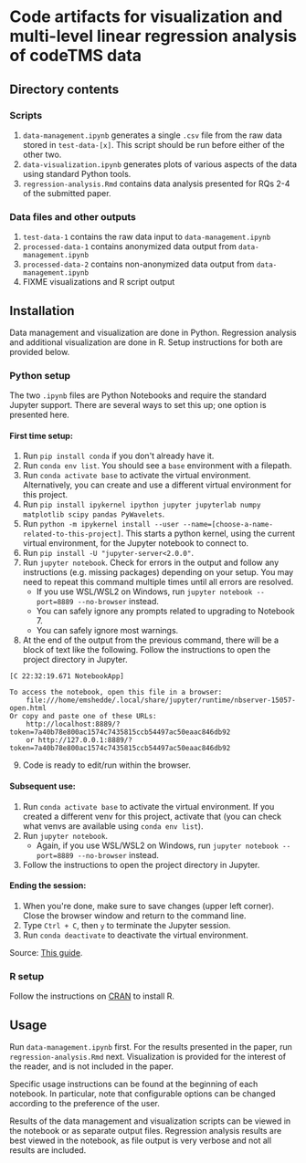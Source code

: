 # Code artifacts for visualization and multi-level linear regression analysis of codeTMS data

## Directory contents

### Scripts
1. `data-management.ipynb` generates a single `.csv` file from the raw data stored in `test-data-[x]`. This script should be run before either of the other two.
2. `data-visualization.ipynb` generates plots of various aspects of the data using standard Python tools.
3. `regression-analysis.Rmd` contains data analysis presented for RQs 2-4 of the submitted paper.

### Data files and other outputs
1. `test-data-1` contains the raw data input to `data-management.ipynb`
2. `processed-data-1` contains anonymized data output from `data-management.ipynb`
3. `processed-data-2` contains non-anonymized data output from `data-management.ipynb`
4. FIXME visualizations and R script output

## Installation
Data management and visualization are done in Python. Regression analysis and additional visualization are done in R. Setup instructions for both are provided below.

### Python setup

The two `.ipynb` files are Python Notebooks and require the standard Jupyter support. There are several ways to set this up; one option is presented here.

#### First time setup:
1. Run `pip install conda` if you don't already have it.
2. Run `conda env list`. You should see a `base` environment with a filepath.
3. Run `conda activate base` to activate the virtual environment. Alternatively, you can create and use a different virtual environment for this project.
4. Run `pip install ipykernel ipython jupyter jupyterlab numpy matplotlib scipy pandas PyWavelets`.
5. Run `python -m ipykernel install --user --name=[choose-a-name-related-to-this-project]`. This starts a python kernel, using the current virtual environment, for the  Jupyter notebook to connect to.
6. Run `pip install -U "jupyter-server<2.0.0"`.
7. Run `jupyter notebook`. Check for errors in the output and follow any instructions (e.g. missing packages) depending on your setup. You may need to repeat this command multiple times until all errors are resolved.
    - If you use WSL/WSL2 on Windows, run `jupyter notebook --port=8889 --no-browser` instead.
    - You can safely ignore any prompts related to upgrading to Notebook 7.
    - You can safely ignore most warnings.
8. At the end of the output from the previous command, there will be a block of text like the following. Follow the instructions to open the project directory in Jupyter.
```
[C 22:32:19.671 NotebookApp]

To access the notebook, open this file in a browser:
    file:///home/emshedde/.local/share/jupyter/runtime/nbserver-15057-open.html
Or copy and paste one of these URLs:
    http://localhost:8889/?token=7a40b78e800ac1574c7435815ccb54497ac50eaac846db92
    or http://127.0.0.1:8889/?token=7a40b78e800ac1574c7435815ccb54497ac50eaac846db92
```
9. Code is ready to edit/run within the browser.

#### Subsequent use:
1. Run `conda activate base` to activate the virtual environment. If you created a different venv for this project, activate that (you can check what venvs are available using `conda env list`).
2. Run `jupyter notebook`.
    - Again, if you use WSL/WSL2 on Windows, run `jupyter notebook --port=8889 --no-browser` instead.
3. Follow the instructions to open the project directory in Jupyter.

#### Ending the session:
1. When you're done, make sure to save changes (upper left corner). Close the browser window and return to the command line.
2. Type `Ctrl + C`, then `y` to terminate the Jupyter session.
3. Run `conda deactivate` to deactivate the virtual environment.

Source: [This guide](https://devinschumacher.com/how-to-setup-jupyter-notebook-virtual-environment-vs-code-kernels/).

### R setup

Follow the instructions on [CRAN](https://cran.rstudio.com/) to install R.

## Usage

Run `data-management.ipynb` first. For the results presented in the paper, run `regression-analysis.Rmd` next. Visualization is provided for the interest of the reader, and is not included in the paper.

Specific usage instructions can be found at the beginning of each notebook. In particular, note that configurable options can be changed according to the preference of the user. 

Results of the data management and visualization scripts can be viewed in the notebook or as separate output files. Regression analysis results are best viewed in the notebook, as file output is very verbose and not all results are included.
